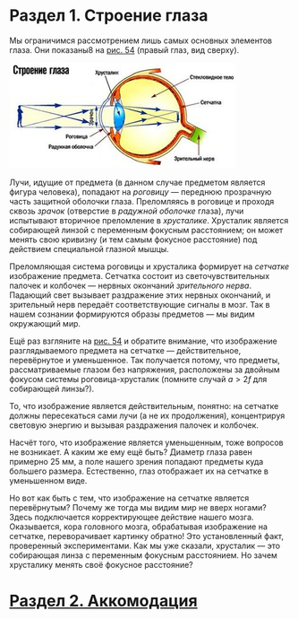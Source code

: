 # Раздел 1. Строение глаза
Мы ограничимся рассмотрением лишь самых основных элементов глаза. Они показаны8 на [рис. 54](/image/Рисунок54.jpg) (правый глаз, вид сверху).

![Строение глаза](/image/Рисунок54.jpg)
 
Лучи, идущие от предмета (в данном случае предметом является фигура человека), попадают на _роговицу_ — переднюю прозрачную часть защитной оболочки глаза. Преломляясь в роговице и проходя сквозь _зрачок_ (отверстие в _радужной оболочке_ глаза), лучи испытывают вторичное преломление в _хрусталике_. Хрусталик является собирающей линзой с переменным фокусным расстоянием; он может менять свою кривизну (и тем самым фокусное расстояние) под действием специальной глазной мышцы.

Преломляющая система роговицы и хрусталика формирует на _сетчатке_ изображение предмета. Сетчатка состоит из светочувствительных палочек и колбочек — нервных окончаний _зрительного нерва_. Падающий свет вызывает раздражение этих нервных окончаний, и зрительный нерв передаёт соответствующие сигналы в мозг. Так в нашем сознании формируются образы предметов — мы видим окружающий мир.

Ещё раз взгляните на [рис. 54](/image/Рисунок54.jpg) и обратите внимание, что изображение разглядываемого предмета на сетчатке — действительное, перевёрнутое и уменьшенное. Так получается потому, что предметы, рассматриваемые глазом без напряжения, расположены за двойным фокусом системы роговица-хрусталик (помните случай $a > 2f$ для собирающей линзы?).

То, что изображение является действительным, понятно: на сетчатке должны пересекаться сами лучи (а не их продолжения), концентрируя световую энергию и вызывая раздражения палочек и колбочек.

Насчёт того, что изображение является уменьшенным, тоже вопросов не возникает. А каким же ему ещё быть? Диаметр глаза равен примерно 25 мм, а поле нашего зрения попадают предметы куда большего размера. Естественно, глаз отображает их на сетчатке в уменьшенном виде.

Но вот как быть с тем, что изображение на сетчатке является перевёрнутым? Почему же тогда мы видим мир не вверх ногами? Здесь подключается корректирующее действие нашего мозга. Оказывается, кора головного мозга, обрабатывая изображение на сетчатке, переворачивает картинку обратно! Это установленный факт, проверенный экспериментами. Как мы уже сказали, хрусталик — это собирающая линза с переменным фокусным расстоянием. Но зачем хрусталику менять своё фокусное расстояние?
# [Раздел 2. Аккомодация](/Глаз%20человека/Аккомодация.md)
